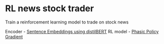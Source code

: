 # RL news stock trader

Train a reinforcement learning model to trade on stock news

Encoder - [Sentence Embeddings using distilBERT](https://github.com/UKPLab/sentence-transformers)
RL model - [Phasic Policy Gradient](https://github.com/openai/phasic-policy-gradient)
